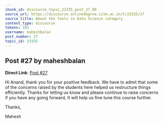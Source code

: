 ```yaml
---
chunk_id: discourse_topic_23335_post_27_00
source_url: https://discourse.onlinedegree.iitm.ac.in/t/23335/27
source_title: About the Tools in Data Science category
content_type: discourse
tokens: 101
username: maheshbalan
post_number: 27
topic_id: 23335
---
```


## Post #27 by maheshbalan

**Direct Link**: [Post #27](https://discourse.onlinedegree.iitm.ac.in/t/23335/27)

Hi Anand, thank you for your positive feedback. We have to admit that some of the concerns raised by the students here helped us restructure things efficiently. Thanks for letting us know and please continue to raise concerns if you have any going forward, It will help us fine tune this course further.

Thanks,

Mahesh
